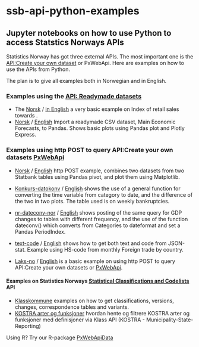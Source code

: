 # ssb-api-python-examples

## Jupyter notebooks on how to use Python to access Statstics Norways APIs

Statistics Norway has got three external APIs. The most important one is the [API:Create your own dataset](https://www.ssb.no/en/omssb/tjenester-og-verktoy/api/px-api) or PxWebApi. Here are examples on how to use the APIs from Python. 

The plan is to give all examples both in Norwegian and in English.

### Examples using the [API: Readymade datasets](https://data.ssb.no/api/v0/dataset/?lang=en)

- The [Norsk](eks1_doi_csv_nor.ipynb) / [in English](eks1_doi_csv1-en.ipynb) a very basic example on Index of retail sales towards .
- [Norsk](kt-csv-nor.ipynb) / [English](kt-csv-nor.ipynb) Import a readymade CSV dataset, Main Economic Forecasts, to Pandas. Shows basic plots using Pandas plot and Plotly Express.

### Examples using http POST to query API:Create your own datasets [PxWebApi](https://www.ssb.no/en/omssb/tjenester-og-verktoy/api/px-api)

- [Norsk](two-tables-one-chart_nor.ipynb) / [English](two-tables-one-chart-en.ipynb) http POST example, combines two datasets from two Statbank tables using Pandas pivot, and plot them using Matplotlib.
- [Konkurs-datokonv](konkurs-datokonv.ipynb) / [English](konkurs-datokonv-en.ipynb) shows the use of a general function for converting the time variable from category to date, and the difference of the two in two plots. The table used is on weekly bankruptcies.
- [nr-dateconv-nor](nr-datokonv.ipynb) / [English](nr-datokonv-en.ipynb) shows posting of the same query for GDP changes to tables with different frequency, and the use of the function dateconv() which converts from Categories to dateformat and set a Pandas PeriodIndex.
- [text-code](text-code-nor.ipynb) / [English](text-code-en.ipynb) shows how to get both text and code from JSON-stat. Example using HS-code from monthly Foreign trade by country.

- [Laks-no](laks-no.ipynb)  / [English](laks-en.ipynb) is a basic example on using http POST to query API:Create your own datasets or [PxWebApi](https://www.ssb.no/en/omssb/tjenester-og-verktoy/api/px-api).


#### Examples on Statistics Norways [Statistical Classifications and Codelists](https://www.ssb.no/en/klass/) API
- [Klasskommune](klass_kommune2020.ipynb) examples on how to get classifications, versions, changes, correspondence tables and variants.
- [KOSTRA arter og funksjoner](kostra-kode-nor.ipynb) hvordan hente og filtrere KOSTRA arter og funksjoner med definisjoner via Klass API (KOSTRA - Municipality-State-Reporting)


Using R? Try our R-package [PxWebApiData](https://CRAN.R-project.org/package=PxWebApiData)


